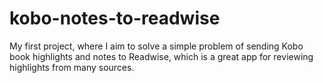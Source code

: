 # kobo-notes-to-readwise
My first project, where I aim to solve a simple problem of sending Kobo book highlights and notes to Readwise, which is a great app for reviewing highlights from many sources.
